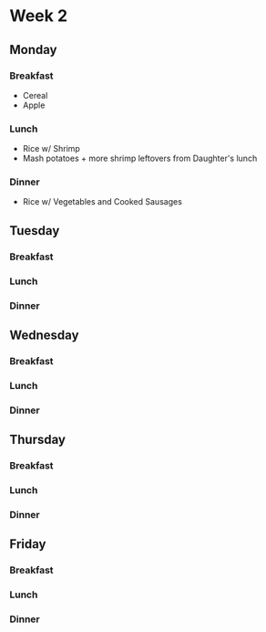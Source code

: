 # Week 2

## Monday

### Breakfast

- Cereal
- Apple

### Lunch

- Rice w/ Shrimp
- Mash potatoes + more shrimp leftovers from Daughter's lunch

### Dinner

- Rice w/ Vegetables and Cooked Sausages

## Tuesday

### Breakfast

### Lunch

### Dinner

## Wednesday

### Breakfast

### Lunch

### Dinner

## Thursday

### Breakfast

### Lunch

### Dinner

## Friday

### Breakfast

### Lunch

### Dinner
